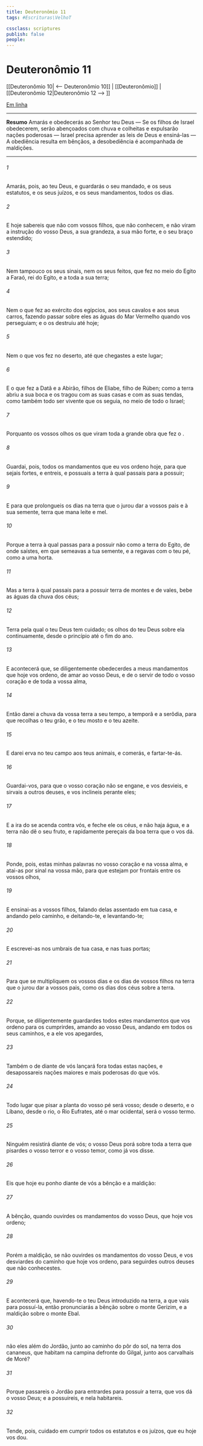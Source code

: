 ```yaml
---
title: Deuteronômio 11
tags: #Escrituras\VelhoT

cssclass: scriptures
publish: false
people:
---
```


# Deuteronômio 11
[[Deuteronômio 10| <-- Deuteronômio 10]] | [[Deuteronômio]] | [[Deuteronômio 12|Deuteronômio 12 --> ]]

[Em linha](https://churchofjesuschrist.org/study/scriptures/ot/deut/11?lang=por)

---
__Resumo__
Amarás e obedecerás ao Senhor teu Deus — Se os filhos de Israel obedecerem, serão abençoados com chuva e colheitas e expulsarão nações poderosas — Israel precisa aprender as leis de Deus e ensiná-las — A obediência resulta em bênçãos, a desobediência é acompanhada de maldições.

---
###### 1 
Amarás, pois, ao  teu Deus, e guardarás o seu mandado, e os seus estatutos, e os seus juízos, e os seus mandamentos, todos os dias.

###### 2 
E hoje sabereis que  não com vossos filhos, que não conhecem, e não viram a instrução do  vosso Deus, a sua grandeza, a sua mão forte, e o seu braço estendido;

###### 3 
Nem tampouco os seus sinais, nem os seus feitos, que fez no meio do Egito a Faraó, rei do Egito, e a toda a sua terra;

###### 4 
Nem o que fez ao exército dos egípcios, aos seus cavalos e aos seus carros, fazendo passar sobre eles as águas do Mar Vermelho quando vos perseguiam; e o  os destruiu até  hoje;

###### 5 
Nem o que vos fez no deserto, até que chegastes a este lugar;

###### 6 
E o que fez a Datã e a Abirão, filhos de Eliabe, filho de Rúben; como a terra abriu a sua boca e os tragou com as suas casas e com as suas tendas, como também todo ser vivente que os seguia, no meio de todo o Israel;

###### 7 
Porquanto os vossos olhos  os que viram toda a grande obra que fez o .

###### 8 
Guardai, pois, todos os mandamentos que eu vos ordeno hoje, para que sejais fortes, e entreis, e possuais a terra à qual passais para a possuir;

###### 9 
E para que prolongueis os dias na terra que o  jurou dar a vossos pais e à sua semente, terra que mana leite e mel.

###### 10 
Porque a terra à qual passas para a possuir não  como a terra do Egito, de onde saístes, em que semeavas a tua semente, e a regavas com o teu pé, como a uma horta.

###### 11 
Mas a terra à qual passais para a possuir  terra de montes e de vales,  bebe as águas da chuva dos céus;

###### 12 
Terra pela qual o  teu Deus tem cuidado; os olhos do  teu Deus  sobre ela continuamente, desde o princípio até o fim do ano.

###### 13 
E acontecerá que, se diligentemente obedecerdes a meus mandamentos que hoje vos ordeno, de amar ao  vosso Deus, e de o servir de todo o vosso coração e de toda a vossa alma,

###### 14 
Então darei a chuva da vossa terra a seu tempo, a temporã e a serôdia, para que recolhas o teu grão, e o teu mosto e o teu azeite.

###### 15 
E darei erva no teu campo aos teus animais, e comerás, e fartar-te-ás.

###### 16 
Guardai-vos, para que o vosso coração não se engane, e vos desvieis, e sirvais a outros deuses, e vos inclineis perante eles;

###### 17 
E a ira do  se acenda contra vós, e feche ele os céus, e não haja água, e a terra não dê o seu fruto, e rapidamente pereçais da boa terra que o  vos dá.

###### 18 
Ponde, pois, estas minhas palavras no vosso coração e na vossa alma, e atai-as por sinal na vossa mão, para que estejam por frontais entre os vossos olhos,

###### 19 
E ensinai-as a vossos filhos, falando delas assentado em tua casa, e andando pelo caminho, e deitando-te, e levantando-te;

###### 20 
E escrevei-as nos umbrais de tua casa, e nas tuas portas;

###### 21 
Para que se multipliquem os vossos dias e os dias de vossos filhos na terra que o  jurou dar a vossos pais, como os dias dos céus sobre a terra.

###### 22 
Porque, se diligentemente guardardes todos estes mandamentos que vos ordeno para os cumprirdes, amando ao  vosso Deus, andando em todos os seus caminhos, e a ele vos apegardes,

###### 23 
Também o  de diante de vós lançará fora todas estas nações, e desapossareis nações maiores e mais poderosas do que vós.

###### 24 
Todo lugar que pisar a planta do vosso pé será vosso; desde o deserto, e  o Líbano, desde o rio, o Rio Eufrates, até o mar ocidental, será o vosso termo.

###### 25 
Ninguém resistirá diante de vós; o  vosso Deus porá sobre toda a terra que pisardes o vosso terror e o vosso temor, como já vos disse.

###### 26 
Eis que hoje eu ponho diante de vós a bênção e a maldição:

###### 27 
A bênção, quando ouvirdes os mandamentos do  vosso Deus, que hoje vos ordeno;

###### 28 
Porém a maldição, se não ouvirdes os mandamentos do  vosso Deus, e vos desviardes do caminho que hoje vos ordeno, para seguirdes outros deuses que não conhecestes.

###### 29 
E acontecerá que, havendo-te o  teu Deus introduzido na terra, a que vais para possuí-la, então pronunciarás a bênção sobre o monte Gerizim, e a maldição sobre o monte Ebal.

###### 30 
 não  eles além do Jordão, junto ao caminho do pôr do sol, na terra dos cananeus, que habitam na campina defronte do Gilgal, junto aos carvalhais de Moré?

###### 31 
Porque passareis o Jordão para entrardes para possuir a terra, que vos dá o  vosso Deus; e a possuireis, e nela habitareis.

###### 32 
Tende, pois, cuidado em cumprir todos os estatutos e os juízos, que eu hoje vos dou.

